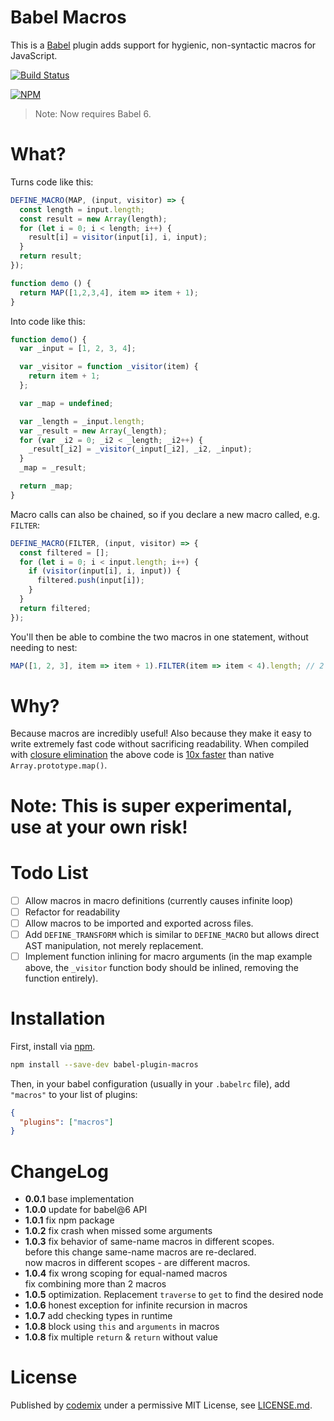 # Babel Macros

This is a [Babel](https://babeljs.io/) plugin adds support for hygienic, non-syntactic macros for JavaScript.

[![Build Status](https://travis-ci.org/codemix/babel-plugin-macros.svg)](https://travis-ci.org/codemix/babel-plugin-macros)

[![NPM](https://nodei.co/npm-dl/babel-plugin-macros.png?months=1)](https://nodei.co/npm/babel-plugin-macros/)

> Note: Now requires Babel 6.

# What?

Turns code like this:
```js
DEFINE_MACRO(MAP, (input, visitor) => {
  const length = input.length;
  const result = new Array(length);
  for (let i = 0; i < length; i++) {
    result[i] = visitor(input[i], i, input);
  }
  return result;
});

function demo () {
  return MAP([1,2,3,4], item => item + 1);
}
```
Into code like this:
```js
function demo() {
  var _input = [1, 2, 3, 4];

  var _visitor = function _visitor(item) {
    return item + 1;
  };

  var _map = undefined;

  var _length = _input.length;
  var _result = new Array(_length);
  for (var _i2 = 0; _i2 < _length; _i2++) {
    _result[_i2] = _visitor(_input[_i2], _i2, _input);
  }
  _map = _result;

  return _map;
}
```

Macro calls can also be chained, so if you declare a new macro called, e.g. `FILTER`:

```js
DEFINE_MACRO(FILTER, (input, visitor) => {
  const filtered = [];
  for (let i = 0; i < input.length; i++) {
    if (visitor(input[i], i, input)) {
      filtered.push(input[i]);
    }
  }
  return filtered;
});
```

You'll then be able to combine the two macros in one statement, without needing to nest:
```js
MAP([1, 2, 3], item => item + 1).FILTER(item => item < 4).length; // 2
```

# Why?

Because macros are incredibly useful! Also because they make it easy to write extremely fast code without sacrificing readability. When compiled with [closure elimination](https://github.com/codemix/babel-plugin-closure-elimination) the above code is [10x faster](http://jsperf.com/macros-vs-functions) than native `Array.prototype.map()`.

# Note: This is super experimental, use at your own risk!

# Todo List

- [ ] Allow macros in macro definitions (currently causes infinite loop)
- [ ] Refactor for readability
- [ ] Allow macros to be imported and exported across files.
- [ ] Add `DEFINE_TRANSFORM` which is similar to `DEFINE_MACRO` but allows direct AST manipulation, not merely replacement.
- [ ] Implement function inlining for macro arguments (in the map example above, the `_visitor` function body should be inlined, removing the function entirely).

# Installation

First, install via [npm](https://npmjs.org/package/babel-plugin-macros).
```sh
npm install --save-dev babel-plugin-macros
```
Then, in your babel configuration (usually in your `.babelrc` file), add `"macros"` to your list of plugins:
```json
{
  "plugins": ["macros"]
}
```

# ChangeLog
- **0.0.1** base implementation
- **1.0.0** update for babel@6 API
- **1.0.1** fix npm package
- **1.0.2** fix crash when missed some arguments
- **1.0.3** fix behavior of same-name macros in different scopes.  
   before this change same-name macros are re-declared.  
   now macros in different scopes - are different macros.
- **1.0.4** fix wrong scoping for equal-named macros  
fix combining more than 2 macros
- **1.0.5** optimization. Replacement `traverse` to `get` to find the desired node
- **1.0.6** honest exception for infinite recursion in macros
- **1.0.7** add checking types in runtime
- **1.0.8** block using `this` and `arguments` in macros
- **1.0.8** fix multiple `return` & `return` without value

# License

Published by [codemix](http://codemix.com/) under a permissive MIT License, see [LICENSE.md](./LICENSE.md).

